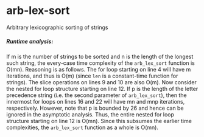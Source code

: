 # arb-lex-sort
Arbitrary lexicographic sorting of strings

##### Runtime analysis:
If m is the number of strings to be sorted and n is the length of the longest such string, the every-case time complexity of the `arb_lex_sort` function is O(mn). Reasoning is as follows. The for loop starting on line 4 will have m iterations, and thus is O(m) (since `len` is a constant-time function for strings). The slice operations on lines 9 and 10 are also O(m). Now consider the nested for loop structure starting on line 12. If p is the length of the letter precedence string (i.e. the second parameter of `arb_lex_sort`), then the innermost for loops on lines 16 and 22 will have mn and mnp iterations, respectively. However, note that p is bounded by 26 and hence can be ignored in the asymptotic analysis. Thus, the entire nested for loop structure starting on line 12 is O(mn). Since this subsumes the earlier time complexities, the `arb_lex_sort` function as a whole is O(mn).
